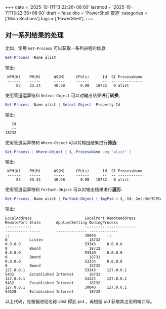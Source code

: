 +++
date = '2025-10-11T13:22:26+08:00'
lastmod = '2025-10-11T13:22:36+08:00'
draft = false
title = 'PowerShell 管道'
categories = ['Main Sections']
tags = ['PowerShell']
+++

## 对一系列结果的处理
比如，使用 `Get-Process` 可以获取一系列进程的信息:

```PowerShell
Get-Process -Name alist
```

输出:

```
 NPM(K)    PM(M)      WS(M)     CPU(s)      Id  SI ProcessName
 ------    -----      -----     ------      --  -- -----------
     83    33.34      40.68       0.00   18732   0 alist
```

使用管道运算符和 `Select-Object` 可以对输出结果进行**转换**:

```PowerShell
Get-Process -Name alist | Select-Object -Property Id
```

输出:

```
   Id
   --
18732
```

使用管道运算符和 `Where-Object` 可以对输出结果进行**筛选**:

```PowerShell
Get-Process | Where-Object { $_.ProcessName -eq "alist" }
```

输出:

```
 NPM(K)    PM(M)      WS(M)     CPU(s)      Id  SI ProcessName
 ------    -----      -----     ------      --  -- -----------
     83    33.34      40.68       0.00   18732   0 alist
```

使用管道运算符和 `ForEach-Object` 可以对输出结果进行**遍历**:

```PowerShell
Get-Process -Name alist | ForEach-Object { $myPid = $_.Id; Get-NetTCPConnection | Where-Object { $_.OwningProcess -eq $myPid } }
```

输出:

```
LocalAddress                        LocalPort RemoteAddress                       RemotePort State       AppliedSetting OwningProcess
------------                        --------- -------------                       ---------- -----       -------------- -------------
::                                  30040     ::                                  0          Listen                     18732
0.0.0.0                             53343     0.0.0.0                             0          Bound                      18732
0.0.0.0                             53340     0.0.0.0                             0          Bound                      18732
0.0.0.0                             53334     0.0.0.0                             0          Bound                      18732
127.0.0.1                           53343     127.0.0.1                           5432       Established Internet       18732
127.0.0.1                           53334     127.0.0.1                           5432       Established Internet       18732
127.0.0.1                           30040     127.0.0.1                           54628      Established Internet       18732
```

以上代码，先根据进程名称 alist 得到 pid ，再根据 pid 获取其占用的端口号。
